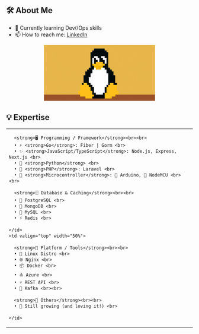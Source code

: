 ## 🛠️ About Me
<!-- [![LinkedIn](https://img.shields.io/badge/LinkedIn-blue?logo=linkedin&logoColor=white)](https://www.linkedin.com/in/peerapon-phokum/) -->
- 🌱 Currently learning Dev//Ops skills  
- 📫 How to reach me: [LinkedIn](https://www.linkedin.com/in/peerapon-phokum/)

<p align="center">
  <img src="./asset/tux.gif" width="300" />
</p>

## 💡 Expertise

<p align="center">

<table>
  <tr>
    <td valign="top" width="50%">

      <strong>🖥️ Programming / Framework</strong><br><br>
      • ⚡ <strong>Go</strong>: Fiber | Gorm <br>
      • ✨ <strong>JavaScript/TypeScript</strong>: Node.js, Express, Next.js <br>
      • 🐍 <strong>Python</strong> <br>
      • 🐘 <strong>PHP</strong>: Laravel <br>
      • 🤖 <strong>Microcontroller</strong>: 🔌 Arduino, 📶 NodeMCU <br><br>

      <strong>🗄️ Database & Caching</strong><br><br>
      • 🐘 PostgreSQL <br>
      • 🍃 MongoDB <br>
      • 🐬 MySQL <br>
      • ⚡ Redis <br>

    </td>
    <td valign="top" width="50%">

      <strong>🧰 Platform / Tools</strong><br><br>
      • 🐧 Linux Distro <br>
      • 🌐 Nginx <br>
      • 📦 Docker <br>
      • ⛵ Azure <br>
      • ⚡ REST API <br>
      • 🔄 Kafka <br><br>

      <strong>🧠 Others</strong><br><br>
      • 🫡 Still growing (and loving it!) <br>

    </td>
  </tr>
</table>

</p>
